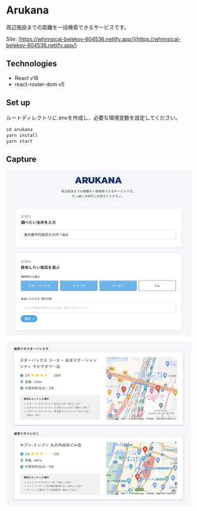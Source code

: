 # Arukana

周辺施設までの距離を一括検索できるサービスです。

Site: [https://whimsical-belekoy-604536.netlify.app/](https://whimsical-belekoy-604536.netlify.app/)

## Technologies

- React v18
- react-router-dom v5

## Set up

ルートディレクトリに.envを作成し、必要な環境変数を設定してください。
```
cd arukana
yarn install
yarn start
```

## Capture
![](./src/images/screenshot_form.jpg)

![](./src/images/screenshot_results.jpg)